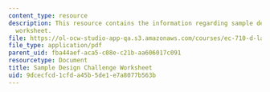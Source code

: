 ```yaml
---
content_type: resource
description: This resource contains the information regarding sample design challenge
  worksheet.
file: https://ol-ocw-studio-app-qa.s3.amazonaws.com/courses/ec-710-d-lab-medical-technologies-for-the-developing-world-spring-2010/9dcecfcd1cfda45b5de1e7a8077b563b_MITEC_710S10_DesChlWs_smpl.pdf
file_type: application/pdf
parent_uid: fba44aef-aca5-c08e-c21b-aa606017c091
resourcetype: Document
title: Sample Design Challenge Worksheet
uid: 9dcecfcd-1cfd-a45b-5de1-e7a8077b563b
---
```

